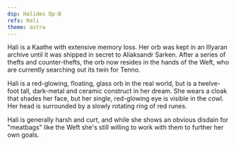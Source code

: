 ```yaml
---
dsp: Halidex Op-B
refs: Hali
theme: astra
---
```


Hali is a Kaathe with extensive memory loss. Her orb was kept in an Illyaran archive until it was shipped in secret to Aliaksandr Sarken. After a series of thefts and counter-thefts, the orb now resides in the hands of the Weft, who are currently searching out its twin for Tenno.

Hali is a red-glowing, floating, glass orb in the real world, but is a twelve-foot tall, dark-metal and ceramic construct in her dream. She wears a cloak that shades her face, but her single, red-glowing eye is visible in the cowl. Her head is surrounded by a slowly rotating ring of red runes.

Hali is generally harsh and curt, and while she shows an obvious disdain for "meatbags" like the Weft she's still willing to work with them to further her own goals.
